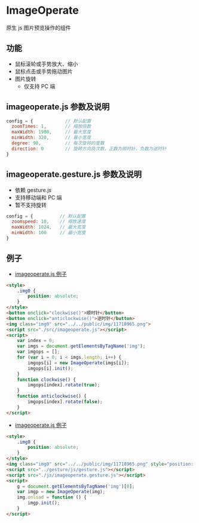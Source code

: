 # ImageOperate

原生 js 图片预览操作的组件

## 功能
  * 鼠标滚轮或手势放大、缩小
  * 鼠标点击或手势拖动图片
  * 图片旋转
	* 仅支持 PC 端
  
## imageoperate.js 参数及说明

```js
config = {            // 默认配置
  zoomTimes: 1,       // 缩放倍数
  maxWidth: 1980,     // 最大宽度
  minWidth: 320,      // 最小宽度
  degree: 90,         // 每次旋转的度数
  direction: 0        // 旋转方向及次数，正数为顺时针，负数为逆时针
}
```

## imageoperate.gesture.js 参数及说明

* 依赖 gesture.js
* 支持移动端和 PC 端
* 暂不支持旋转

```js
config = {          // 默认配置
  zoomspeed: 10,    // 缩放速度
  maxWidth: 1024,   // 最大宽度
  minWidth: 100     // 最小宽度
}
```

## 例子

* [imageoperate.js 例子](https://bigfact.github.io/frontforge/src/components/imageoperate/index.html)

```html
<style>
	.img0 {
		position: absolute;
	}
</style>
<button onclick="clockwise()">顺时针</button>
<button onclick="anticlockwise()">逆时针</button>
<img class="img0" src="../../public/img/11718965.png">
<script src="./src/imageoperate.js"></script>
<script>
	var index = 0;
	var imgs = document.getElementsByTagName('img');
	var imgops = [];
	for (var i = 0; i < imgs.length; i++) {
		imgops[i] = new ImageOperate(imgs[i]);
		imgops[i].init();
	}
	function clockwise() {
		imgops[index].rotate(true);
	}
	function anticlockwise() {
		imgops[index].rotate(false);
	}
</script>
```

* [imageoperate.js 例子](https://bigfact.github.io/frontforge/src/components/imageoperate/index.html)

```html
<style>
	.img0 {
		position: absolute;
	}
</style>
<img class="img0" src="../../public/img/11718965.png" style="position: absolute;">
<script src="../gesture/js/gesture.js"></script>
<script src="./js/imageoperate.gesture.js"></script>
<script>
	g = document.getElementsByTagName('img')[0];
	var imgp = new ImageOperate(img);
	img.onload = function () {
		imgp.init();
	}
</script>
```